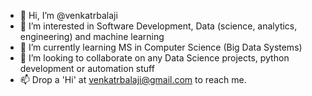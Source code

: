 - 👋 Hi, I’m @venkatrbalaji
- 👀 I’m interested in Software Development, Data (science, analytics, engineering) and machine learning
- 🌱 I’m currently learning MS in Computer Science (Big Data Systems)
- 💞️ I’m looking to collaborate on any Data Science projects, python development or automation stuff 
- 📫 Drop a 'Hi' at venkatrbalaji@gmail.com to reach me.

<!---
venkatrbalaji/venkatrbalaji is a ✨ special ✨ repository because its `README.md` (this file) appears on your GitHub profile.
You can click the Preview link to take a look at your changes.
--->
